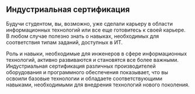 <!-- verified: agorbachev 03.05.2022 -->

<!-- 1.9.1 -->
## Индустриальная сертификация

Будучи студентом, вы, возможно, уже сделали карьеру в области информационных технологий или все еще готовитесь к своей карьере. В любом случае полезно знать о навыках, необходимых для соответствия типам заданий, доступных в ИТ.

Роль и навыки, необходимые для инженеров в сфере информационных технологий, активно развиваются и становятся все более важными. Индустриальная сертификация различных производителей оборудования и программного обеспечения показывает, что вы освоили базовые технологии и обладаете соответствующими навыками, необходимыми для внедрения технологий нового поколения.

<!-- 1.9.2 -->

<!-- 1.9.3 -->
<!--## Лабораторная работа: изучение вакансий в сфере информационных и сетевых технологий

В этой лабораторной работе вы выполните следующие задачи.

- Часть 1: Изучение вакансий
- Часть 2: Анализ результатов исследования

[Открыть описание в PDF](./assets/1.9.3-lab---research-it-and-networking-job-opportunities_ru-RU.pdf)
-->